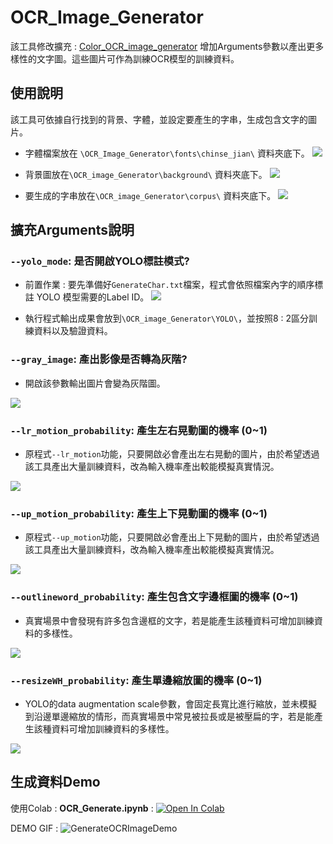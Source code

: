 
# OCR_Image_Generator

該工具修改擴充 : [Color_OCR_image_generator](https://github.com/zcswdt/Color_OCR_image_generator)
增加Arguments參數以產出更多樣性的文字圖。這些圖片可作為訓練OCR模型的訓練資料。


## 使用說明
該工具可依據自行找到的背景、字體，並設定要產生的字串，生成包含文字的圖片。
* 字體檔案放在 `\OCR_Image_Generator\fonts\chinse_jian\`  資料夾底下。
![](https://i.imgur.com/rXOqv6H.png)


* 背景圖放在`\OCR_image_Generator\background\` 資料夾底下。
![](https://i.imgur.com/yy6YbWf.png)



* 要生成的字串放在`\OCR_image_Generator\corpus\` 資料夾底下。
![](https://i.imgur.com/rPmDUeC.png)


## 擴充Arguments說明
### `--yolo_mode`: 是否開啟YOLO標註模式?
* 前置作業 : 要先準備好`GenerateChar.txt`檔案，程式會依照檔案內字的順序標註 YOLO 模型需要的Label ID。
![](https://i.imgur.com/9B1vf25.png)

* 執行程式輸出成果會放到`\OCR_image_Generator\YOLO\`，並按照8 : 2區分訓練資料以及驗證資料。



### `--gray_image`: 產出影像是否轉為灰階?
* 開啟該參數輸出圖片會變為灰階圖。

![](https://i.imgur.com/hOGsVnd.png)



### `--lr_motion_probability`: 產生左右晃動圖的機率 (0~1)
* 原程式`--lr_motion`功能，只要開啟必會產出左右晃動的圖片，由於希望透過該工具產出大量訓練資料，改為輸入機率產出較能模擬真實情況。

![](https://i.imgur.com/J8Z0nmL.png)


### `--up_motion_probability`: 產生上下晃動圖的機率 (0~1)
* 原程式`--up_motion`功能，只要開啟必會產出上下晃動的圖片，由於希望透過該工具產出大量訓練資料，改為輸入機率產出較能模擬真實情況。

![](https://i.imgur.com/GKVZCHw.png)


### `--outlineword_probability`: 產生包含文字邊框圖的機率 (0~1)
* 真實場景中會發現有許多包含邊框的文字，若是能產生該種資料可增加訓練資料的多樣性。

![](https://i.imgur.com/GuL8UeO.png)



### `--resizeWH_probability`: 產生單邊縮放圖的機率 (0~1)
* YOLO的data augmentation scale參數，會固定長寬比進行縮放，並未模擬到沿邊單邊縮放的情形，而真實場景中常見被拉長或是被壓扁的字，若是能產生該種資料可增加訓練資料的多樣性。

![](https://i.imgur.com/rN5Mcuv.png)




## 生成資料Demo
使用Colab : **OCR_Generate.ipynb** :  <a href="https://colab.research.google.com/drive/139BK2WuNYQGjGJ3l1VPhaFbMKz3I9tFI" target="_blank"><img src="https://colab.research.google.com/assets/colab-badge.svg" alt="Open In Colab"/></a> 

DEMO GIF :
![GenerateOCRImageDemo](https://user-images.githubusercontent.com/85674554/135797890-186d6aa5-e08c-4a17-9a02-42482166fbc6.gif)














